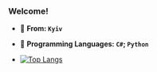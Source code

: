 

### Welcome!

  
- :blue_heart: **From: `Kyiv`** 
- :snake: **Programming Languages: `C#`; `Python`**

- [![Top Langs](https://github-readme-stats.vercel.app/api/top-langs/?username=EzCq&layout=compact)](https://github.com/anuraghazra/github-readme-stats)
